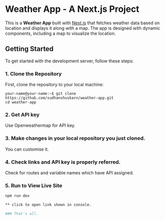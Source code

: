# Weather App - A Next.js Project

This is a **Weather App** built with [Next.js](https://nextjs.org) that fetches weather data based on location and displays it along with a map. The app is designed with dynamic components, including a map to visualize the location.

## Getting Started

To get started with the development server, follow these steps:

### 1. Clone the Repository

First, clone the repository to your local machine:

```console
your-name@your-name:~$ git clone https://github.com/sudhanshuskarn/weather-app.git
cd weather-app
```


### 2. Get API key

Use Openweathermap for API key.


### 3. Make changes in your local repository you just cloned.

You can customise it.


### 4. Check links and API key is properly referred.

Check for routes and variable names which have API assigned.


### 5. Run to **View Live Site**


```bash
npm run dev

** click to open link shown in console.

### That's all.
